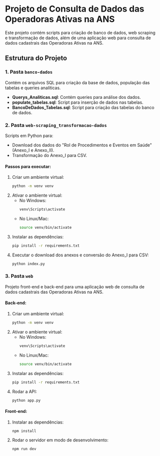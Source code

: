 # Projeto de Consulta de Dados das Operadoras Ativas na ANS

Este projeto contém scripts para criação de banco de dados, web scraping e transformação de dados, além de uma aplicação web para consulta de dados cadastrais das Operadoras Ativas na ANS.

## Estrutura do Projeto

### 1. Pasta `banco-dados`
Contém os arquivos SQL para criação da base de dados, população das tabelas e queries analíticas.
- **Querys_Analiticas.sql**: Contém queries para análise dos dados.
- **populate_tabelas.sql**: Script para inserção de dados nas tabelas.
- **BancoDeDados_Tabelas.sql**: Script para criação das tabelas do banco de dados.

### 2. Pasta `web-scraping_transformacao-dados`
Scripts em Python para:
- Download dos dados do "Rol de Procedimentos e Eventos em Saúde" (Anexo_I e Anexo_II).
- Transformação do Anexo_I para CSV.

#### Passos para executar:
1. Criar um ambiente virtual:
   ```sh
   python -m venv venv
   ```
2. Ativar o ambiente virtual:
   - No Windows:
     ```sh
     venv\Scripts\activate
     ```
   - No Linux/Mac:
     ```sh
     source venv/bin/activate
     ```
3. Instalar as dependências:
   ```sh
   pip install -r requirements.txt
   ```
4. Executar o download dos anexos e conversão do Anexo_I para CSV:
   ```sh
   python index.py
   ```

### 3. Pasta `web`
Projeto front-end e back-end para uma aplicação web de consulta de dados cadastrais das Operadoras Ativas na ANS.

#### Back-end:
1. Criar um ambiente virtual:
   ```sh
   python -m venv venv
   ```
2. Ativar o ambiente virtual:
   - No Windows:
     ```sh
     venv\Scripts\activate
     ```
   - No Linux/Mac:
     ```sh
     source venv/bin/activate
     ```
3. Instalar as dependências:
   ```sh
   pip install -r requirements.txt
   ```
4. Rodar a API:
   ```sh
   python app.py
   ```

#### Front-end:
1. Instalar as dependências:
   ```sh
   npm install
   ```
2. Rodar o servidor em modo de desenvolvimento:
   ```sh
   npm run dev
   ```

